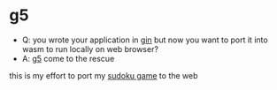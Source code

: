 # g5

- Q: you wrote your application in [gin](https://github.com/gin-gonic/gin) but now you want to port it into wasm to run locally on web browser? 
- A: [g5](https://github.com/khanh101/g5) come to the rescue

this is my effort to port my [sudoku game](https://github.com/khanh101/sudoku) to the web 
